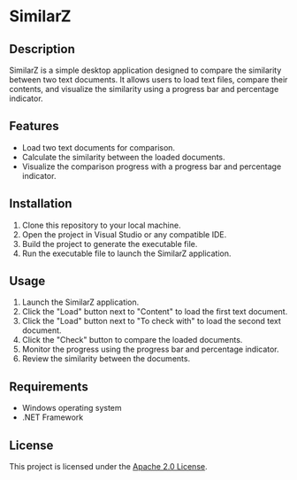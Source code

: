 # SimilarZ

## Description
SimilarZ is a simple desktop application designed to compare the similarity between two text documents. It allows users to load text files, compare their contents, and visualize the similarity using a progress bar and percentage indicator.

## Features
- Load two text documents for comparison.
- Calculate the similarity between the loaded documents.
- Visualize the comparison progress with a progress bar and percentage indicator.

## Installation
1. Clone this repository to your local machine.
2. Open the project in Visual Studio or any compatible IDE.
3. Build the project to generate the executable file.
4. Run the executable file to launch the SimilarZ application.

## Usage
1. Launch the SimilarZ application.
2. Click the "Load" button next to "Content" to load the first text document.
3. Click the "Load" button next to "To check with" to load the second text document.
4. Click the "Check" button to compare the loaded documents.
5. Monitor the progress using the progress bar and percentage indicator.
6. Review the similarity between the documents.

## Requirements
- Windows operating system
- .NET Framework

## License
This project is licensed under the [Apache 2.0 License](LICENSE).

